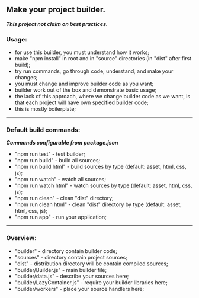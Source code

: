 ## Make your project builder.
***This project not claim on best practices.***

### Usage:
- for use this builder, you must understand how it works;
- make "npm install" in root and in "source" directories (in "dist" after first build);
- try run commands, go through code, understand, and make your changes;
- you must change and improve builder code as you want;
- builder work out of the box and demonstrate basic usage;
- the lack of this approach, where we change builder code as we want, is that each project will have own specified builder code;
- this is mostly boilerplate;

---
### Default build commands:
***Commands configurable from package.json***
- "npm run test" - test builder;
- "npm run build" - build all sources;
- "npm run build html" - build sources by type (default: asset, html, css, js);
- "npm run watch" - watch all sources;
- "npm run watch html" - watch sources by type (default: asset, html, css, js);
- "npm run clean" - clean "dist" directory;
- "npm run clean html" - clean "dist" directory by type (default: asset, html, css, js);
- "npm run app" - run your application;

---
### Overview:
- "builder" - directory contain builder code;
- "sources" - directory contain project sources;
- "dist" - distribution directory will be contain compiled sources;
- "builder/Builder.js" - main builder file;
- "builder/data.js" - describe your sources here;
- "builder/LazyContainer.js" - require your builder libraries here;
- "builder/workers" - place your source handlers here;
